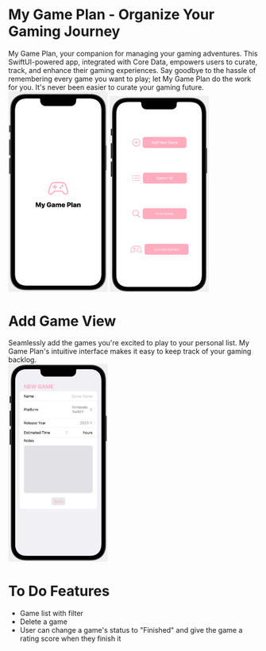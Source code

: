 # My Game Plan - Organize Your Gaming Journey
My Game Plan, your companion for managing your gaming adventures. This SwiftUI-powered app, integrated with Core Data, empowers users to curate, track, and enhance their gaming experiences. Say goodbye to the hassle of remembering every game you want to play; let My Game Plan do the work for you. It's never been easier to curate your gaming future.<br />
<img src="./AppPhotos/StartView.png" alt="Alt Text" width="200" />
<img src="./AppPhotos/NavigationView.png" alt="Alt Text" width="200" />
# Add Game View
Seamlessly add the games you're excited to play to your personal list. My Game Plan's intuitive interface makes it easy to keep track of your gaming backlog. <br />
<img src="./AppPhotos/AddGameView.png" alt="Alt Text" width="200" />
# To Do Features
* Game list with filter
* Delete a game
* User can change a game's status to "Finished" and give the game a rating score when they finish it
